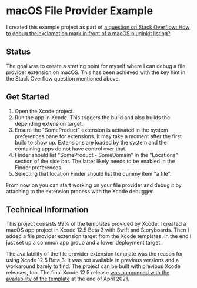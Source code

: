 # macOS File Provider Example

I created this example project as part of [a question on Stack Overflow: How to debug the exclamation mark in front of a macOS pluginkit listing?](https://stackoverflow.com/q/66546696/769502)

## Status

The goal was to create a starting point for myself where I can debug a file provider extension on macOS. This has been achieved with the key hint in the Stack Overflow question mentioned above.

## Get Started

1. Open the Xcode project.
2. Run the app in Xcode. This triggers the build and also builds the depending extension target.
3. Ensure the "SomeProduct" extension is activated in the system preferences pane for extensions. It may take a moment after the first build to show up. Extensions are loaded by the system and the containing apps do not have control over that.
4. Finder should list "SomeProduct - SomeDomain" in the "Locations" section of the side bar. The latter likely needs to be enabled in the Finder preferences.
5. Selecting that location Finder should list the dummy item "a file".

From now on you can start working on your file provider and debug it by attaching to the extension process with the Xcode debugger.

## Technical Information

This project consists 99% of the templates provided by Xcode. I created a macOS app project in Xcode 12.5 Beta 3 with Swift and Storyboards. Then I added a file provider extension target from the Xcode templates. In the end I just set up a common app group and a lower deployment target.

The availability of the file provider extension template was the reason for using Xcode 12.5 Beta 3. It was not available in previous versions and a workaround barely to find. The project can be built with previous Xcode releases, too. The final Xcode 12.5 release [was announced with the availability of the template](https://developer.apple.com/documentation/xcode-release-notes/xcode-12_5-release-notes) at the end of April 2021.
